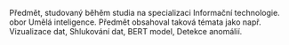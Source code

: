 Předmět, studovaný běhěm studia na specializaci Informační technologie. obor Umělá inteligence. Předmět obsahoval taková témata jako např. Vizualizace dat, Shlukování dat, BERT model, Detekce anomálií.
